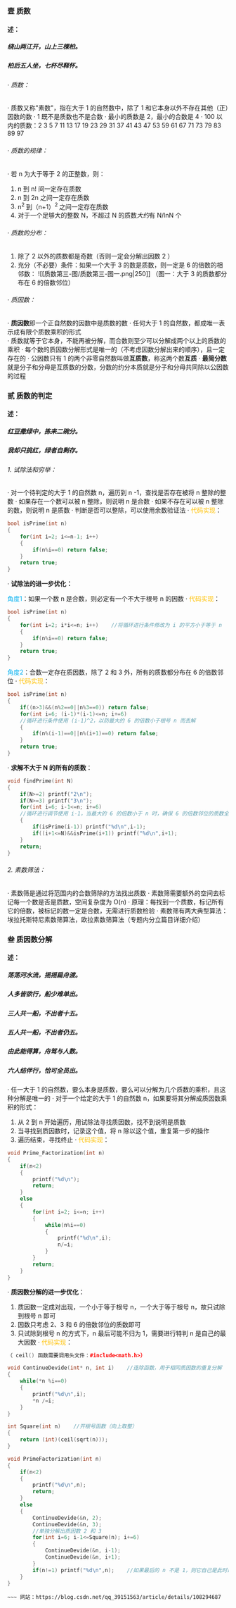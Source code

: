 ### 壹  质数

#### 述：
##### 绕山两江开，山上三棵柏。
##### 柏后五人坐，七杯尽释怀。

###### · 质数：
· 质数又称"素数"，指在大于 1 的自然数中，除了 1 和它本身以外不存在其他（正）因数的数
· 1 既不是质数也不是合数
· 最小的质数是 2，最小的合数是 4
· 100 以内的质数：2 3 5 7 11 13 17 19 23 29 31 37 41 43 47 53 59 61 67 71 73 79 83 89 97

###### · 质数的规律：
· 若 n 为大于等于 2 的正整数，则：
1. n 到 n! 间一定存在质数
2. n 到 2n 之间一定存在质数
3. n<sup>2 </sup>到（n+1）<sup>2 </sup>之间一定存在质数
4. 对于一个足够大的整数 N，不超过 N 的质数*大约*有 N/lnN 个

###### · 质数的分布：
1. 除了 2 以外的质数都是奇数（否则一定会分解出因数 2 ）
2. 充分（不必要）条件：如果一个大于 3 的数是质数，则一定是 6 的倍数的相邻数：
![[质数第三-图/质数第三-图一.png|250]]
                          （图一：大于 3 的质数都分布在 6 的倍数邻位）

###### · 质因数：
· **质因数**即一个正自然数的因数中是质数的数
· 任何大于 1 的自然数，都成唯一表示成有限个质数乘积的形式  
· 质数就等于它本身，不能再被分解，而合数则至少可以分解成两个以上的质数的乘积
· 每个数的质因数分解形式是唯一的（不考虑因数分解出来的顺序），且一定存在的
· 公因数只有 1 的两个非零自然数叫做**互质数**，称这两个数**互质**
· **最简分数**就是分子和分母是互质数的分数，分数的约分本质就是分子和分母共同除以公因数的过程


### 贰  质数的判定

#### 述：
##### 红豆撒绿中，拣来二碗分。
##### 我却只挑红，绿者自剩存。

###### 1. 试除法和穷举：
· 对一个待判定的大于 1 的自然数 n，遍历到 n -1，查找是否存在被将 n 整除的整数
	· 如果存在一个数可以被 n 整除，则说明 n 是合数
	· 如果不存在可以被 n 整除的数，则说明 n 是质数
	· 判断是否可以整除，可以使用余数验证法
· <font color="#ffc000">代码实现</font>：
```C++
bool isPrime(int n)
{
	for(int i=2; i<=n-1; i++)
	{
		if(n%i==0) return false;
	}
	return true;
}
```

· **试除法的进一步优化：**

<font color="#00b0f0">角度1</font>：如果一个数 n 是合数，则必定有一个不大于根号 n 的因数
· <font color="#ffc000">代码实现</font>：
```C++
bool isPrime(int n)
{
	for(int i=2; i*i<=n; i++)    //将循环进行条件修改为 i 的平方小于等于 n
	{
		if(n%i==0) return false;
	}
	return true;
}
```

<font color="#00b0f0">角度2</font>：合数一定存在质因数，除了 2 和 3 外，所有的质数都分布在 6 的倍数邻位
· <font color="#ffc000">代码实现</font>：
```C++
bool isPrime(int n)
{
	if((n>3)&&(n%2==0||n%3==0)) return false;
	for(int i=6; (i-1)*(i-1)<=n; i+=6)
	//循环进行条件使用 (i-1)^2，以防最大的 6 的倍数小于根号 n 而丢解
	{
		if(n%(i-1)==0||n%(i+1)==0) return false;
	}
	return true;
}
```

· **求解不大于 N 的所有的质数**：
```C++
void findPrime(int N)
{
	if(N>=2) printf("2\n");
	if(N>=3) printf("3\n");
	for(int i=6; i-1<=n; i+=6)
	//循环进行调节使用 i-1，当最大的 6 的倍数小于 n 时，确保 6 的倍数邻位的质数全部考察到
	{
		if(isPrime(i-1)) printf("%d\n",i-1);
		if((i+1<=N)&&isPrime(i+1)) printf("%d\n",i+1);
	}
	return;
}
```

###### 2. 素数筛法：
· 素数筛是通过将范围内的合数筛除的方法找出质数
· 素数筛需要额外的空间去标记每一个数是否是质数，空间复杂度为 O(n)
· 原理：每找到一个质数，标记所有它的倍数，被标记的数一定是合数，无需进行质数检验
· 素数筛有两大典型算法：埃拉托斯特尼素数筛算法，欧拉素数筛算法（专题内分立篇目详细介绍）


### 叁  质因数分解

#### 述：
##### 荡荡河水流，摇摇扁舟渡。
##### 人多皆欲行，船少难单出。
##### 三人共一船，不出者十五。
##### 五人共一船，不出者仍五。
##### 由此能得算，舟驾与人数。
##### 六人结伴行，恰可全员出。

· 任一大于 1 的自然数，要么本身是质数，要么可以分解为几个质数的乘积，且这种分解是唯一的
· 对于一个给定的大于 1 的自然数 n，如果要将其分解成质因数乘积的形式：
1. 从 2 到 n 开始遍历，用试除法寻找质因数，找不到说明是质数
2. 当寻找到质因数时，记录这个值，将 n 除以这个值，重复第一步的操作
3. 遍历结束，寻找终止
· <font color="#ffc000">代码实现</font>：
```C++
void Prime_Factorization(int n)
{
	if(n<2)
	{
		printf("%d\n");
		return;
	}
	else
	{
		for(int i=2; i<=n; i++)
		{
			while(n%i==0)
			{
				printf("%d\n",i);
				n/=i;
			}
		}
		return;
	}
}
```

· **质因数分解的进一步优化**：
1. 质因数一定成对出现，一个小于等于根号 n，一个大于等于根号 n，故只试除到根号 n 即可
2. 因数只考虑 2、3 和 6 的倍数邻位的质数即可
3. 只试除到根号 n 的方式下，n 最后可能不归为 1，需要进行特判 n 是自己的最大因数
· <font color="#ffc000">代码实现</font>：
```C++
（ ceil() 函数需要调用头文件：#include<math.h>）

void ContinueDevide(int* n, int i)    //连除函数，用于相同质因数的重复分解
{
	while(*n %i==0)
	{
		printf("%d\n",i);
		*n /=i;
	}
}

int Square(int n)    //开根号函数（向上取整）
{
	return (int)(ceil(sqrt(n)));
}

void PrimeFactorization(int n)
{
	if(n<2)
	{
		printf("%d\n",n);
		return;
	}
	else
	{
		ContinueDevide(&n, 2);
		ContinueDevide(&n, 3);
		//单独分解出质因数 2 和 3
		for(int i=6; i-1<=Square(n); i+=6)
		{
			ContinueDevide(&n, i-1);
			ContinueDevide(&n, i+1);
		}
		if(n!=1) printf("%d\n",n);    //如果最后的 n 不是 1，则它自己是此时最大的质因数
	}
}
```



~~~ 参考：“CSDN”【依稀_yixy】《（四）质数（素数）》
~~~ 网站：https://blog.csdn.net/qq_39151563/article/details/108294687
